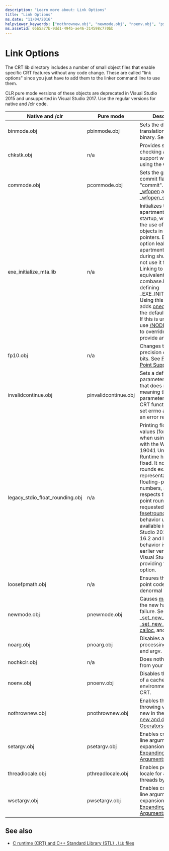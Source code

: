 ```yaml
---
description: "Learn more about: Link Options"
title: "Link Options"
ms.date: "11/04/2016"
helpviewer_keywords: ["nothrownew.obj", "newmode.obj", "noenv.obj", "psetargv.obj", "legacy_stdio_float_rounding.obj", "loosefpmath.obj", "smallheap.obj", "fp10.obj", "nochkclr.obj", "chkstk.obj", "pcommode.obj", "pnoenv.obj", "link options [C++]", "invalidcontinue.obj", "pnothrownew.obj", "pwsetargv.obj", "pinvalidcontinue.obj", "wsetargv.obj", "binmode.obj", "setargv.obj", "noarg.obj", "pnewmode.obj", "commode.obj", "pthreadlocale.obj", "pbinmode.obj", "threadlocale.obj", "pnoarg.obj"]
ms.assetid: 05b5a77b-9dd1-494b-ae46-314598c770bb
---
```

# Link Options

The CRT lib directory includes a number of small object files that enable specific CRT features without any code change. These are called "link options" since you just have to add them to the linker command line to use them.

CLR pure mode versions of these objects are deprecated in Visual Studio 2015 and unsupported in Visual Studio 2017. Use the regular versions for native and /clr code.

|Native and /clr|Pure mode|Description|
|----------------------|---------------|-----------------|
|binmode.obj|pbinmode.obj|Sets the default file-translation mode to binary. See [_fmode](../c-runtime-library/fmode.md).|
|chkstk.obj|n/a|Provides stack-checking and alloca support when not using the CRT.|
|commode.obj|pcommode.obj|Sets the global commit flag to "commit". See [fopen, _wfopen](../c-runtime-library/reference/fopen-wfopen.md) and [fopen_s, _wfopen_s](../c-runtime-library/reference/fopen-s-wfopen-s.md).|
|exe_initialize_mta.lib|n/a|Initializes the MTA apartment during EXE startup, which allows the use of COM objects in global smart pointers. Because this option leaks an MTA apartment reference during shutdown, do not use it for DLLs. Linking to this is equivalent to including combase.h and defining _EXE_INITIALIZE_MTA. Using this link option adds [onecore.lib](https://docs.microsoft.com/en-us/windows/win32/apiindex/windows-umbrella-libraries) to the default library list. If this is undesirable, use [/NODEFAULTLIB](../build/reference/nodefaultlib-ignore-libraries.md) to override this and provide an alternative. |
|fp10.obj|n/a|Changes the default precision control to 64 bits. See [Floating-Point Support](../c-runtime-library/floating-point-support.md).|
|invalidcontinue.obj|pinvalidcontinue.obj|Sets a default invalid parameter handler that does nothing, meaning that invalid parameters passed to CRT functions will just set errno and return an error result.|
|legacy_stdio_float_rounding.obj|n/a|Printing floating-point values (for example, when using [printf](../c-runtime-library/reference/printf-printf-l-wprintf-wprintf-l.md)) with the Windows 10 19041 Universal C Runtime has been fixed. It now properly rounds exactly representable floating-point numbers, and respects the floating-point rounding requested by [fesetround](../c-runtime-library/reference/fegetround-fesetround2.md). This behavior update is available in Visual Studio 2019 version 16.2 and later. Legacy behavior is used in earlier versions of Visual Studio, or by providing this link option.|
|loosefpmath.obj|n/a|Ensures that floating point code tolerates denormal values.|
|newmode.obj|pnewmode.obj|Causes [malloc](../c-runtime-library/reference/malloc.md) to call the new handler on failure. See [_set_new_mode](../c-runtime-library/reference/set-new-mode.md), [_set_new_handler](../c-runtime-library/reference/set-new-handler.md), [calloc](../c-runtime-library/reference/calloc.md), and [realloc](../c-runtime-library/reference/realloc.md).|
|noarg.obj|pnoarg.obj|Disables all processing of argc and argv.|
|nochkclr.obj|n/a|Does nothing. Remove from your project.|
|noenv.obj|pnoenv.obj|Disables the creation of a cached environment for the CRT.|
|nothrownew.obj|pnothrownew.obj|Enables the non-throwing version of new in the CRT. See [new and delete Operators](../cpp/new-and-delete-operators.md).|
|setargv.obj|psetargv.obj|Enables command-line argument wildcard expansion. See [Expanding Wildcard Arguments](../c-language/expanding-wildcard-arguments.md).|
|threadlocale.obj|pthreadlocale.obj|Enables per-thread locale for all new threads by default.|
|wsetargv.obj|pwsetargv.obj|Enables command-line argument wildcard expansion. See [Expanding Wildcard Arguments](../c-language/expanding-wildcard-arguments.md).|

## See also

- [C runtime (CRT) and C++ Standard Library (STL) `.lib` files](../c-runtime-library/crt-library-features.md)
